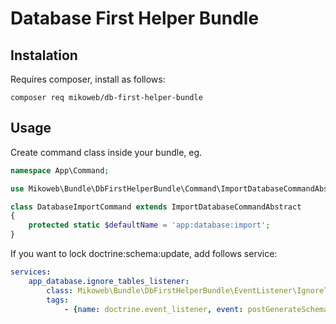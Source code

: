 # Database First Helper Bundle

## Instalation

Requires composer, install as follows:

    composer req mikoweb/db-first-helper-bundle

## Usage

Create command class inside your bundle, eg.

```php
namespace App\Command;

use Mikoweb\Bundle\DbFirstHelperBundle\Command\ImportDatabaseCommandAbstract;

class DatabaseImportCommand extends ImportDatabaseCommandAbstract
{
    protected static $defaultName = 'app:database:import';
}
```

If you want to lock doctrine:schema:update, add follows service:

```yml
services:
    app_database.ignore_tables_listener:
        class: Mikoweb\Bundle\DbFirstHelperBundle\EventListener\IgnoreTablesListener
        tags:
            - {name: doctrine.event_listener, event: postGenerateSchema }

```
